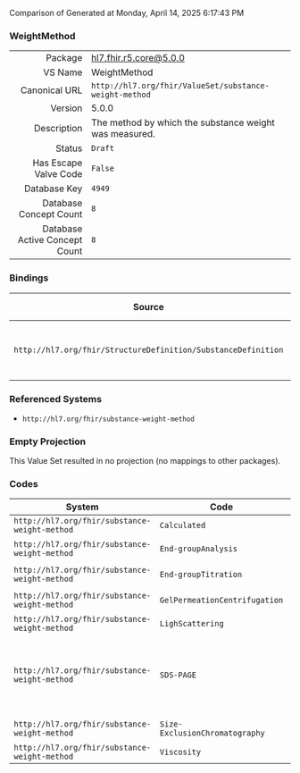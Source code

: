 Comparison of 
Generated at Monday, April 14, 2025 6:17:43 PM

### WeightMethod

|      |     |
| ---: | --- |
| Package | hl7.fhir.r5.core@5.0.0 |
| VS Name | WeightMethod |
| Canonical URL | `http://hl7.org/fhir/ValueSet/substance-weight-method` |
| Version | 5.0.0 |
| Description | The method by which the substance weight was measured. |
| Status | `Draft` |
| Has Escape Valve Code | `False` |
| Database Key | `4949` |
| Database Concept Count | `8` |
| Database Active Concept Count | `8` |
### Bindings

| Source | Element | Binding | Strength | Element Short |
| ------ | ------- | ------- | -------- | ------------- |
| `http://hl7.org/fhir/StructureDefinition/SubstanceDefinition` | `SubstanceDefinition.molecularWeight.method` | `http://hl7.org/fhir/ValueSet/substance-weight-method` | `Example` | The method by which the weight was determined |

### Referenced Systems

* `http://hl7.org/fhir/substance-weight-method`
### Empty Projection

This Value Set resulted in no projection (no mappings to other packages).

### Codes

| System | Code | Display |
| ------ | ---- | ------- |
| `http://hl7.org/fhir/substance-weight-method` | `Calculated` | calculated |
| `http://hl7.org/fhir/substance-weight-method` | `End-groupAnalysis` | End-group analysis |
| `http://hl7.org/fhir/substance-weight-method` | `End-groupTitration` | End-group titration |
| `http://hl7.org/fhir/substance-weight-method` | `GelPermeationCentrifugation` | gel permeation centrifugation |
| `http://hl7.org/fhir/substance-weight-method` | `LighScattering` | light scattering |
| `http://hl7.org/fhir/substance-weight-method` | `SDS-PAGE` | SDS-PAGE (sodium dodecyl sulfate-polyacrylamide gel electrophoresis) |
| `http://hl7.org/fhir/substance-weight-method` | `Size-ExclusionChromatography` | Size-exclusion chromatography |
| `http://hl7.org/fhir/substance-weight-method` | `Viscosity` | viscosity |
